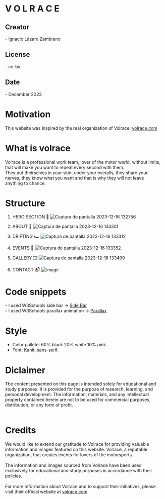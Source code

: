 <h1> <b>V  O  L  R  A  C  E</b>  </h1>

<h2> Creator </h2>
- Ignacio Lázaro Zambrano

<h2> License </h2>
- cc-by

<h2> Date </h2>
- December 2023

<h1>  Motivation </h1>

<p>This website was inspired by the real organization of Volrace: <a href="https://volrace.com/">volrace.com</a></p>

<h1>  What is volrace </h1>

<p>Volrace is a professional work team, lover of the motor world, without limits, 
  that will make you want to repeat every second with them. <br>
  They put theirselves in your skin, under your overalls, they share your nerves, 
  they know what you want and that is why they will not leave anything to chance.</p>

<h1>  Structure </h1>

1. HERO SECTION 🦸
![Captura de pantalla 2023-12-16 132756](https://github.com/Chito1811/Proyecto/assets/150530665/537e12be-973e-48a9-9250-34dd3283db2d)

2. ABOUT 💭
![Captura de pantalla 2023-12-16 133301](https://github.com/Chito1811/Proyecto/assets/150530665/ab5c0231-d1dc-437f-9230-ebebe1c101be)


3. DRIFTING 🏎️
![Captura de pantalla 2023-12-16 133312](https://github.com/Chito1811/Proyecto/assets/150530665/6b31a153-2263-41a3-9c0f-dcd2109b1839)


4. EVENTS 👔
![Captura de pantalla 2023-12-16 133352](https://github.com/Chito1811/Proyecto/assets/150530665/c57614fd-cae9-484f-b9cf-1d4860fa6514)


5. GALLERY 🎞️
![Captura de pantalla 2023-12-16 133409](https://github.com/Chito1811/Proyecto/assets/150530665/b245c9e6-61a8-4d06-9b3b-6a36f33d61f9)

6. CONTACT 📬
![image](https://github.com/Chito1811/Proyecto/assets/150530665/c7db5073-33a9-4eeb-907b-c1bc860d821a)

<h1>Code snippets</h1>
- I used W3Schools side bar -> <a href="https://www.w3schools.com/howto/howto_js_sidenav.asp">Side Bar</a> <br>
- I used W3Schools parallax animation -> <a href="https://www.w3schools.com/howto/howto_css_parallax.asp">Parallax</a>

<h1> Style </h1>

- Color pallete: 60% black 20% white 10% pink.
- Font: Kanit, sans-serif.

 <h1><b>Diclaimer</b></h1>
    <p>The content presented on this page is intended solely for educational and study purposes. 
        It is provided for the purpose of research, learning, and personal development. 
        The information, materials, and any intellectual property contained herein are not to be used for commercial purposes, 
        distribution, or any form of profit. <br> <br></p>
<p><h1>Credits</h1>
  We would like to extend our gratitude to Volrace for providing valuable information and images featured on this website.
        Volrace, a reputable organization, that creates events for lovers of the motorsports. <br><br>            
        The information and images sourced from Volrace have been used exclusively for educational and study purposes in accordance
        with their policies. <br> <br>                    
        For more information about Volrace and to support their initiatives, please visit their official website at 
        <a id="kk" href="https://volrace.com/" target="_blank">volrace.com</a></p>

  

 


